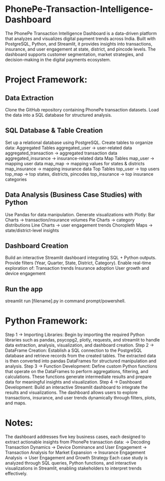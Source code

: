 # PhonePe-Transaction-Intelligence-Dashboard
The PhonePe Transaction Intelligence Dashboard is a data-driven platform that analyzes and visualizes digital payment trends across India. Built with PostgreSQL, Python, and Streamlit, it provides insights into transactions, insurance, and user engagement at state, district, and pincode levels. The dashboard supports customer segmentation, market strategies, and decision-making in the digital payments ecosystem.
# Project Framework:
## Data Extraction
Clone the GitHub repository containing PhonePe transaction datasets.
Load the data into a SQL database for structured analysis.
## SQL Database & Table Creation
Set up a relational database using PostgreSQL.
Create tables to organize data:
Aggregated Tables
aggregated_user → user-related data
aggregated_transaction → aggregated transaction data
aggregated_insurance → insurance-related data
Map Tables
map_user → mapping user data
map_map → mapping values for states & districts
map_insurance → mapping insurance data
Top Tables
top_user → top users
top_map → top states, districts, pincodes
top_insurance → top insurance categories
## Data Analysis (Business Case Studies) with Python
Use Pandas for data manipulation.
Generate visualizations with Plotly:
Bar Charts → transaction/insurance volumes
Pie Charts → category distributions
Line Charts → user engagement trends
Choropleth Maps → state/district-level insights
## Dashboard Creation
Build an interactive Streamlit dashboard integrating SQL + Python outputs.
Provide filters (Year, Quarter, State, District, Category).
Enable real-time exploration of:
Transaction trends
Insurance adoption
User growth and device engagement
## Run the app
streamlit run [filename].py in command prompt/powershell.

# Python Framework:
Step 1 → Importing Libraries:
Begin by importing the required Python libraries such as pandas, psycopg2, plotly, requests, and streamlit to handle data extraction, analysis, visualization, and dashboard creation.
Step 2 → DataFrame Creation:
Establish a SQL connection to the PostgreSQL database and retrieve records from the created tables. The extracted data is then converted into pandas DataFrames for structured manipulation and analysis.
Step 3 → Function Development:
Define custom Python functions that operate on the DataFrames to perform aggregations, filtering, and calculations. These functions generate intermediate results and prepare data for meaningful insights and visualization.
Step 4 → Dashboard Development:
Build an interactive Streamlit dashboard to integrate the results and visualizations. The dashboard allows users to explore transactions, insurance, and user trends dynamically through filters, plots, and maps.

# Notes:
The dashboard addresses five key business cases, each designed to extract actionable insights from PhonePe transaction data:
→ Decoding Transaction Dynamics
→ Device Dominance and User Engagement
→ Transaction Analysis for Market Expansion
→ Insurance Engagement Analysis
→ User Engagement and Growth Strategy
Each case study is analyzed through SQL queries, Python functions, and interactive visualizations in Streamlit, enabling stakeholders to interpret trends effectively.
